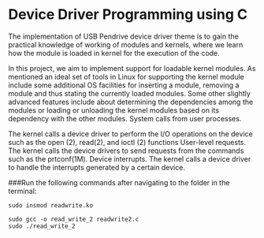 # Device Driver Programming using C

The implementation of USB Pendrive device driver theme is to gain the practical knowledge of working of modules and kernels, where we learn how the module is loaded in kernel for the execution of the code.

In this project, we aim to implement support for loadable kernel modules. As mentioned an ideal set of tools in Linux for supporting the kernel module include some additional OS facilities for inserting a module, removing a module and thus stating the currently loaded modules. Some other slightly advanced features include about determining the dependencies among the modules or loading or unloading the kernel modules based on its dependency with the other modules. System calls from user processes. 

The kernel calls a device driver to perform the I/O operations on the device such as the open (2), read(2), and ioctl (2) functions User-level requests. The kernel calls the device drivers to send requests from the commands such as the prtconf(1M). Device interrupts. The kernel calls a device driver to handle the interrupts generated by a certain device.

###Run the following commands after navigating to the folder in the terminal:
```
sudo insmod readwrite.ko
```
```
sudo gcc -o read_write_2 readwrite2.c
sudo ./read_write_2
```
